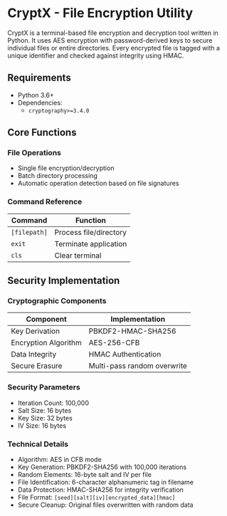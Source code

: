 # CryptX - File Encryption Utility

CryptX is a terminal-based file encryption and decryption tool written in Python. It uses AES encryption with password-derived keys to secure individual files or entire directories. Every encrypted file is tagged with a unique identifier and checked against integrity using HMAC.

## Requirements

- Python 3.6+
- Dependencies:
    - `cryptography>=3.4.0`

## Core Functions

### File Operations
- Single file encryption/decryption
- Batch directory processing
- Automatic operation detection based on file signatures

### Command Reference
| Command | Function |
|---------|----------|
| `[filepath]` | Process file/directory |
| `exit` | Terminate application |
| `cls` | Clear terminal |

## Security Implementation

### Cryptographic Components

| Component | Implementation |
|-----------|----------------|
| Key Derivation | PBKDF2-HMAC-SHA256 |
| Encryption Algorithm | AES-256-CFB |
| Data Integrity | HMAC Authentication |
| Secure Erasure | Multi-pass random overwrite |

### Security Parameters
- Iteration Count: 100,000
- Salt Size: 16 bytes
- Key Size: 32 bytes
- IV Size: 16 bytes

### Technical Details
- Algorithm: AES in CFB mode
- Key Generation: PBKDF2-SHA256 with 100,000 iterations
- Random Elements: 16-byte salt and IV per file
- File Identification: 6-character alphanumeric tag in filename
- Data Protection: HMAC-SHA256 for integrity verification
- File Format: `[seed][salt][iv][encrypted_data][hmac]`
- Secure Cleanup: Original files overwritten with random data
